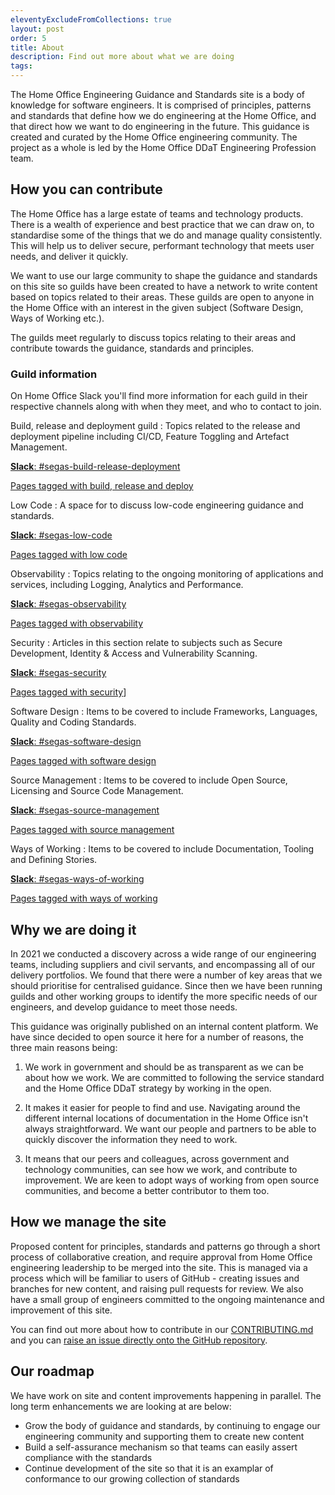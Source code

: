 ```yaml
---
eleventyExcludeFromCollections: true
layout: post
order: 5
title: About
description: Find out more about what we are doing
tags:
---
```


The Home Office Engineering Guidance and Standards site is a body of knowledge for software engineers. It is comprised of principles, patterns and standards that define how we do engineering at the Home Office, and that direct how we want to do engineering in the future. This guidance is created and curated by the Home Office engineering community. The project as a whole is led by the Home Office DDaT Engineering Profession team.

## How you can contribute

The Home Office has a large estate of teams and technology products. There is a wealth of experience and best practice that we can draw on, to standardise some of the things that we do and manage quality consistently. This will help us to deliver secure, performant technology that meets user needs, and deliver it quickly.

We want to use our large community to shape the guidance and standards on this site so guilds have been created to have a network to write content based on topics related to their areas. These guilds are open to anyone in the Home Office with an interest in the given subject (Software Design, Ways of Working etc.).

The guilds meet regularly to discuss topics relating to their areas and contribute towards the guidance, standards and principles.

### Guild information

On Home Office Slack you'll find more information for each guild in their respective channels along with when they meet, and who to contact to join.

Build, release and deployment guild
: Topics related to the release and deployment pipeline including CI/CD, Feature Toggling and Artefact Management.

[**Slack**: #segas-build-release-deployment](https://homeoffice.enterprise.slack.com/archives/C02DR9CU4SC)

[Pages tagged with build, release and deploy](/tags/build-release-and-deploy/)

Low Code
: A space for to discuss low-code engineering guidance and standards.

[**Slack**: #segas-low-code](https://homeoffice.enterprise.slack.com/archives/C05MK8UM2F7)

[Pages tagged with low code](/tags/low-code/)

Observability
: Topics relating to the ongoing monitoring of applications and services, including Logging, Analytics and Performance.

[**Slack**: #segas-observability](https://homeoffice.enterprise.slack.com/archives/C02BJSXJ0QK)

[Pages tagged with observability](/tags/observability/)

Security
: Articles in this section relate to subjects such as Secure Development, Identity & Access and Vulnerability Scanning.

[**Slack**: #segas-security](https://homeoffice.enterprise.slack.com/archives/C0282A158FM)

[Pages tagged with security](/tags/security/)]

Software Design
: Items to be covered to include Frameworks, Languages, Quality and Coding Standards.

[**Slack**: #segas-software-design](https://homeoffice.enterprise.slack.com/archives/C02AHL4ML7P)

[Pages tagged with software design](/tags/software-design/)

Source Management
: Items to be covered to include Open Source, Licensing and Source Code Management.

[**Slack**: #segas-source-management](https://homeoffice.enterprise.slack.com/archives/C02DE9B8M25)

[Pages tagged with source management](/tags/source-management/)

Ways of Working
: Items to be covered to include Documentation, Tooling and Defining Stories.

[**Slack**: #segas-ways-of-working](https://homeoffice.enterprise.slack.com/archives/C02CLUJ01QX)

[Pages tagged with ways of working](/tags/ways-of-working/)

## Why we are doing it

In 2021 we conducted a discovery across a wide range of our engineering teams, including suppliers and civil servants, and encompassing all of our delivery portfolios. We found that there were a number of key areas that we should prioritise for centralised guidance. Since then we have been running guilds and other working groups to identify the more specific needs of our engineers, and develop guidance to meet those needs.

This guidance was originally published on an internal content platform. We have since decided to open source it here for a number of reasons, the three main reasons being:

1. We work in government and should be as transparent as we can be about how we work. We are committed to following the service standard and the Home Office DDaT strategy by working in the open.

2. It makes it easier for people to find and use. Navigating around the different internal locations of documentation in the Home Office isn't always straightforward. We want our people and partners to be able to quickly discover the information they need to work.

3. It means that our peers and colleagues, across government and technology communities, can see how we work, and contribute to improvement. We are keen to adopt ways of working from open source communities, and become a better contributor to them too.

## How we manage the site

Proposed content for principles, standards and patterns go through a short process of collaborative creation, and require approval from Home Office engineering leadership to be merged into the site. This is managed via a process which will be familiar to users of GitHub - creating issues and branches for new content, and raising pull requests for review. We also have a small group of engineers committed to the ongoing maintenance and improvement of this site.

You can find out more about how to contribute in our [CONTRIBUTING.md](https://github.com/UKHomeOffice/engineering-guidance-and-standards/blob/main/CONTRIBUTING.md) and you can [raise an issue directly onto the GitHub repository](https://github.com/UKHomeOffice/engineering-guidance-and-standards/issues).

## Our roadmap

We have work on site and content improvements happening in parallel. The long term enhancements we are looking at are below:

- Grow the body of guidance and standards, by continuing to engage our engineering community and supporting them to create new content
- Build a self-assurance mechanism so that teams can easily assert compliance with the standards
- Continue development of the site so that it is an examplar of conformance to our growing collection of standards
